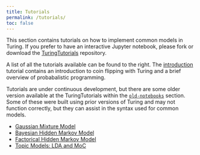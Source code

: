 ```yaml
---
title: Tutorials
permalink: /tutorials/
toc: false
---
```


This section contains tutorials on how to implement common models in Turing. If you prefer to have an interactive Jupyter notebook, please fork or download the [TuringTutorials](https://github.com/TuringLang/TuringTutorials) repository.

A list of all the tutorials available can be found to the right. The [introduction]({{site.baseurl}}/tutorials/0-introduction/) tutorial contains an introduction to coin flipping with Turing and a brief overview of probabalistic programming.

Tutorials are under continuous development, but there are some older version available at the TuringTutorials within the [`old-notebooks`](https://github.com/TuringLang/TuringTutorialstree/master/old-notebooks/) section. Some of these were built using prior versions of Turing and may not function correctly, but they can assist in the syntax used for common models.

- [Gaussian Mixture Model](https://github.com/TuringLang/TuringTutorials/tree/master/old-notebooks/GMM.ipynb)
- [Bayesian Hidden Markov Model](https://github.com/TuringLang/TuringTutorials/tree/master/old-notebooks/BayesHmm.ipynb)
- [Factorical Hidden Markov Model](https://github.com/TuringLang/TuringTutorials/tree/master/old-notebooks/FHMM.ipynb)
- [Topic Models: LDA and MoC](https://github.com/TuringLang/TuringTutorials/tree/master/old-notebooks/TopicModels.ipynb)
